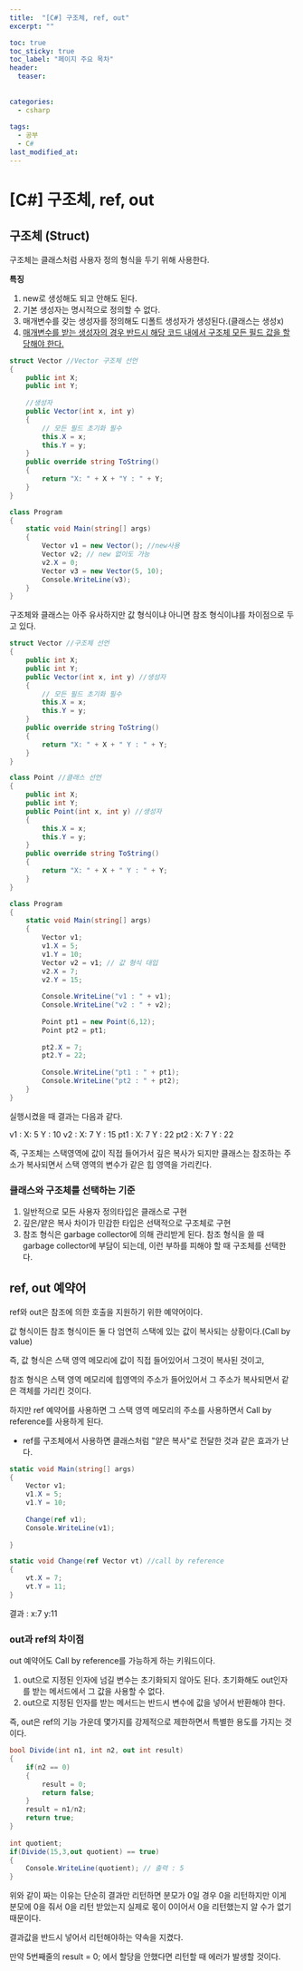 ```yaml
---
title:  "[C#] 구조체, ref, out"
excerpt: ""

toc: true
toc_sticky: true
toc_label: "페이지 주요 목차"
header:
  teaser: 
  
  
categories:
  - csharp
  
tags:
  - 공부
  - C#
last_modified_at: 
---
```


[C#] 구조체, ref, out
========================

## 구조체 (Struct)

구조체는 클래스처럼 사용자 정의 형식을 두기 위해 사용한다.

**특징**

1. new로 생성해도 되고 안해도 된다.
2. 기본 생성자는 명시적으로 정의할 수 없다.
3. 매개변수를 갖는 생성자를 정의해도 디폴트 생성자가 생성된다.(클래스는 생성x)
4. <U>매개변수를 받는 생성자의 경우 반드시 해당 코드 내에서 구조체 모든 필드 값을 할당해야 한다.</U>

```C#
struct Vector //Vector 구조체 선언
{
    public int X;
    public int Y;
    
    //생성자
    public Vector(int x, int y)
    {
        // 모든 필드 초기화 필수
        this.X = x;
        this.Y = y;
    }
    public override string ToString()
    {
        return "X: " + X + "Y : " + Y;
    }
}

class Program
{
    static void Main(string[] args)
    {
        Vector v1 = new Vector(); //new사용
        Vector v2; // new 없이도 가능
        v2.X = 0;
        Vector v3 = new Vector(5, 10);
        Console.WriteLine(v3);
    }
}
```

구조체와 클래스는 아주 유사하지만 값 형식이냐 아니면 참조 형식이냐를 차이점으로 두고 있다.

```C#
struct Vector //구조체 선언
{
    public int X;
    public int Y;
    public Vector(int x, int y) //생성자
    {
        // 모든 필드 초기화 필수
        this.X = x;
        this.Y = y;
    }
    public override string ToString()
    {
        return "X: " + X + " Y : " + Y;
    }
}

class Point //클래스 선언
{
    public int X;
    public int Y;
    public Point(int x, int y) //생성자
    {
        this.X = x;
        this.Y = y;
    }
    public override string ToString()
    {
        return "X: " + X + " Y : " + Y;
    }
}

class Program
{
    static void Main(string[] args)
    {
        Vector v1;
        v1.X = 5;
        v1.Y = 10;
        Vector v2 = v1; // 값 형식 대입
        v2.X = 7;
        v2.Y = 15;
 
        Console.WriteLine("v1 : " + v1);
        Console.WriteLine("v2 : " + v2);
 
        Point pt1 = new Point(6,12);
        Point pt2 = pt1;
 
        pt2.X = 7;
        pt2.Y = 22;
 
        Console.WriteLine("pt1 : " + pt1);
        Console.WriteLine("pt2 : " + pt2);
    }
}
```

실행시켰을 때 결과는 다음과 같다.

v1 : X: 5 Y : 10
v2 : X: 7 Y : 15
pt1 : X: 7 Y : 22
pt2 : X: 7 Y : 22

즉, 구조체는 스택영역에 값이 직접 들어가서 깊은 복사가 되지만 클래스는 참조하는 주소가 복사되면서 스택 영역의 변수가 같은 힙 영역을 가리킨다.

### 클래스와 구조체를 선택하는 기준
1. 일반적으로 모든 사용자 정의타입은 클래스로 구현
2. 깊은/얕은 복사 차이가 민감한 타입은 선택적으로 구조체로 구현
3. 참조 형식은 garbage collector에 의해 관리받게 된다. 참조 형식을 쓸 때 garbage collector에 부담이 되는데, 이런 부하를 피해야 할 때 구조체를 선택한다.

## ref, out 예약어

ref와 out은 참조에 의한 호출을 지원하기 위한 예약어이다.

값 형식이든 참조 형식이든 둘 다 엄연히 스택에 있는 값이 복사되는 상황이다.(Call by value)

즉, 값 형식은 스택 영역 메모리에 값이 직접 들어있어서 그것이 복사된 것이고, 

참조 형식은 스택 영역 메모리에 힙영역의 주소가 들어있어서 그 주소가 복사되면서 같은 객체를 가리킨 것이다.

하지만 ref 예약어를 사용하면 그 스택 영역 메모리의 주소를 사용하면서 Call by reference를 사용하게 된다.

* ref를 구조체에서 사용하면 클래스처럼 "얕은 복사"로 전달한 것과 같은 효과가 난다.

```C#
static void Main(string[] args)
{
    Vector v1;
    v1.X = 5;
    v1.Y = 10;
 
    Change(ref v1);
    Console.WriteLine(v1);
 
}

static void Change(ref Vector vt) //call by reference
{
    vt.X = 7;
    vt.Y = 11;
}
```
결과 : x:7 y:11

### out과 ref의 차이점

out 예약어도 Call by reference를 가능하게 하는 키워드이다.

1. out으로 지정된 인자에 넘길 변수는 초기화되지 않아도 된다. 초기화해도 out인자를 받는 메서드에서 그 값을 사용할 수 없다.
2. out으로 지정된 인자를 받는 메서드는 반드시 변수에 값을 넣어서 반환해야 한다.

즉, out은 ref의 기능 가운데 몇가지를 강제적으로 제한하면서 특별한 용도를 가지는 것이다.

```C#
bool Divide(int n1, int n2, out int result)
{
    if(n2 == 0)
    {
        result = 0;
        return false;
    }
    result = n1/n2;
    return true;
}
 
int quotient;
if(Divide(15,3,out quotient) == true)
{
    Console.WriteLine(quotient); // 출력 : 5
}
```

위와 같이 짜는 이유는 단순히 결과만 리턴하면 분모가 0일 경우 0을 리턴하지만 이게 분모에 0을 줘서 0을 리턴 받았는지 실제로 몫이 0이어서 0을 리턴했는지 알 수가 없기 때문이다.

결과값을 반드시 넣어서 리턴해야하는 약속을 지켰다.

만약 5번째줄의 result = 0; 에서 할당을 안했다면 리턴할 때 에러가 발생할 것이다.

